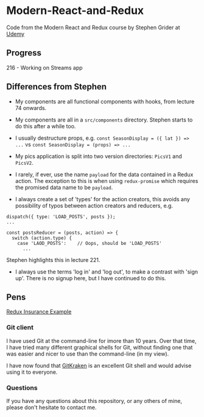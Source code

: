 # Modern-React-and-Redux

Code from the Modern React and Redux course by Stephen Grider at
[Udemy](https://www.udemy.com/course/react-redux)

## Progress

  216 - Working on Streams app

## Differences from Stephen

* My components are all functional components with hooks, from lecture 74 onwards.

* My components are all in a `src/components` directory. Stephen starts to do this after a while too.

* I usually destructure props, e.g. `const SeasonDisplay = ({ lat }) => ...`
  vs `const SeasonDisplay = (props) => ...`

* My pics application is split into two version directories: `PicsV1` and `PicsV2`.

* I rarely, if ever, use the name `payload` for the data contained in a Redux action.
  The exception to this is when using `redux-promise` which requires the promised data
  name to be `payload`.

* I always create a set of 'types' for the action creators, this avoids any possibility of 
  typos between action creators and reducers, e.g.

``` 
dispatch({ type: 'LOAD_POSTS', posts });
...

const postsReducer = (posts, action) => {
  switch (action.type) {
    case 'LAOD_POSTS':    // Oops, should be 'LOAD_POSTS'
      ...
```
  Stephen highlights this in lecture 221.

* I always use the terms 'log in' and 'log out', to make a contrast with 'sign up'.
  There is no signup here, but I have continued to do this.

## Pens

[Redux Insurance Example](https://codepen.io/juliannicholls/pen/dyyjVyJ)

### Git client

I have used Git at the command-line for imore than 10 years. Over that time, I have tried
many different graphical shells for Git, without finding one that was easier
and nicer to use than the command-line (in my view).

I have now found that [GitKraken](https://www.gitkraken.com) is an excellent
Git shell and would advise using it to everyone.

### Questions

If you have any questions about this repository, or any others of mine, please
don't hesitate to contact me.
